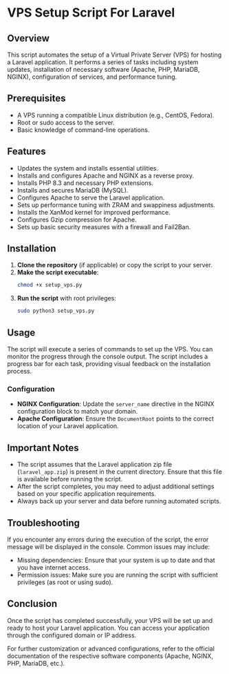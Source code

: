 # VPS Setup Script For Laravel 

## Overview

This script automates the setup of a Virtual Private Server (VPS) for hosting a Laravel application. It performs a series of tasks including system updates, installation of necessary software (Apache, PHP, MariaDB, NGINX), configuration of services, and performance tuning.

## Prerequisites

- A VPS running a compatible Linux distribution (e.g., CentOS, Fedora).
- Root or sudo access to the server.
- Basic knowledge of command-line operations.

## Features

- Updates the system and installs essential utilities.
- Installs and configures Apache and NGINX as a reverse proxy.
- Installs PHP 8.3 and necessary PHP extensions.
- Installs and secures MariaDB (MySQL).
- Configures Apache to serve the Laravel application.
- Sets up performance tuning with ZRAM and swappiness adjustments.
- Installs the XanMod kernel for improved performance.
- Configures Gzip compression for Apache.
- Sets up basic security measures with a firewall and Fail2Ban.

## Installation

1. **Clone the repository** (if applicable) or copy the script to your server.
2. **Make the script executable**:
   ```bash
   chmod +x setup_vps.py
   ```
3. **Run the script** with root privileges:
   ```bash
   sudo python3 setup_vps.py
   ```

## Usage

The script will execute a series of commands to set up the VPS. You can monitor the progress through the console output. The script includes a progress bar for each task, providing visual feedback on the installation process.

### Configuration

- **NGINX Configuration**: Update the `server_name` directive in the NGINX configuration block to match your domain.
- **Apache Configuration**: Ensure the `DocumentRoot` points to the correct location of your Laravel application.

## Important Notes

- The script assumes that the Laravel application zip file (`laravel_app.zip`) is present in the current directory. Ensure that this file is available before running the script.
- After the script completes, you may need to adjust additional settings based on your specific application requirements.
- Always back up your server and data before running automated scripts.

## Troubleshooting

If you encounter any errors during the execution of the script, the error message will be displayed in the console. Common issues may include:

- Missing dependencies: Ensure that your system is up to date and that you have internet access.
- Permission issues: Make sure you are running the script with sufficient privileges (as root or using sudo).

## Conclusion

Once the script has completed successfully, your VPS will be set up and ready to host your Laravel application. You can access your application through the configured domain or IP address.

For further customization or advanced configurations, refer to the official documentation of the respective software components (Apache, NGINX, PHP, MariaDB, etc.).
